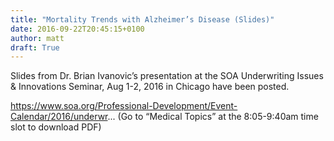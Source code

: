 ```yaml
---
title: "Mortality Trends with Alzheimer’s Disease (Slides)"
date: 2016-09-22T20:45:15+0100
author: matt
draft: True
---
```

Slides from Dr. Brian Ivanovic’s presentation at the SOA Underwriting Issues & Innovations Seminar, Aug 1-2, 2016 in Chicago have been posted.

https://www.soa.org/Professional-Development/Event-Calendar/2016/underwr...
(Go to “Medical Topics” at the 8:05-9:40am time slot to download PDF)
